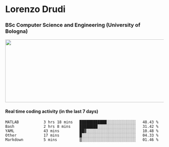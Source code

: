 # Lorenzo Drudi
### BSc Computer Science and Engineering (University of Bologna)

<img src="https://github-readme-stats-lorenzodrudi.vercel.app/api?username=LorenzoDrudi&count_private=true&show_icons=true&theme=gruvbox" height=200px width=550px>

<!---Use wakatime plugins to track the coding time--->
#### Real time coding activity (in the last 7 days)
<!--START_SECTION:waka-->

```text
MATLAB           3 hrs 18 mins   ████████████░░░░░░░░░░░░░   48.43 %
Bash             2 hrs 8 mins    ████████░░░░░░░░░░░░░░░░░   31.42 %
YAML             43 mins         ██▓░░░░░░░░░░░░░░░░░░░░░░   10.48 %
Other            17 mins         █░░░░░░░░░░░░░░░░░░░░░░░░   04.33 %
Markdown         5 mins          ▒░░░░░░░░░░░░░░░░░░░░░░░░   01.46 %
```

<!--END_SECTION:waka-->
